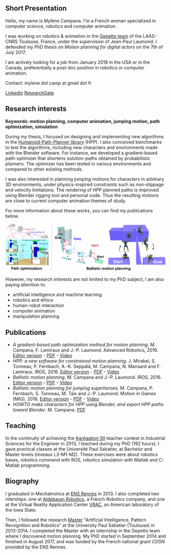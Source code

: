 ## Short Presentation

Hello, my name is Mylène Campana. I'm a French woman specialized in computer science, robotics and computer animation.

I was working on robotics & animation in the [Gepetto team](http://projects.laas.fr/gepetto/index.php) of the LAAS-CNRS Toulouse, France, under the supervision of Jean-Paul Laumond.
I defended my PhD thesis on _Motion planning for digital actors_ on the 7th of July 2017.

I am actively looking for a job from January 2018 in the USA or in the Canada, preferentially a post-doc position in robotics or computer animation.

Contact: mylene dot camp at gmail dot fr

[Linkedin](https://www.linkedin.com/in/mylène-campana-7889a2b1)
[ResearchGate](https://www.researchgate.net/profile/Mylene_Campana)

## Research interests
**Keywords: motion planning, computer animation, jumping motion, path optimization, simulation**

During my thesis, I focused on designing and implementing new algorithms in the [Humanoid-Path-Planner library](http://humanoid-path-planner.github.io/hpp-doc/index.html) (HPP). I also conceived benchmarks to test the algorithms, including new characters and environments made with the Blender software.
For instance, we developed a gradient-based path-optimizer that shortens solution-paths obtained by probabilistic planners. The optimizer has been tested in various environments and compared to other existing methods.

I was also interested in planning jumping motions for characters in arbitrary 3D environments, under physics-inspired constraints such as non-slippage and velocity limitations. The rendering of HPP planned paths is improved using Blender rigging tool and personal code. Thus the resulting motions are close to current computer animation themes of study.

For more information about these works, you can find my publications below.

![Image](https://raw.githubusercontent.com/mylene-campana/mylene-campana.github.io/master/images/combined_images.png)


However, my research interests are not limited to my PhD subject, I am also paying attention to:

- artificial intelligence and machine learning
- robotics and ethics
- human-robot interaction
- computer animation
- manipulation planning

## Publications

- *A gradient-based path optimization method for motion planning*. M. Campana, F. Lamiraux and J.-P. Laumond. Advanced Robotics, 2016. [Editor version](http://www.tandfonline.com/doi/full/10.1080/01691864.2016.1168317) - [PDF](https://hal.archives-ouvertes.fr/hal-01301233/document) - [Video](https://youtu.be/1MFn0en51qI)
- *HPP: a new software for constrained motion planning*. J. Mirabel, S. Tonneau, P. Fernbach, A.-K. Seppälä, M. Campana, N. Mansard and F. Lamiraux. IROS, 2016. [Editor version](http://ieeexplore.ieee.org/document/7759083/) - [PDF](https://hal.archives-ouvertes.fr/hal-01290850/document) - [Video](https://youtu.be/01K_nmax9E0)
- *Ballistic motion planning*. M. Campana and J.-P. Laumond. IROS, 2016. [Editor version](http://ieeexplore.ieee.org/document/7759230/) - [PDF](https://hal.archives-ouvertes.fr/hal-01288796v2/document) - [Video](https://youtu.be/vv_K7HqANmk)
- *Ballistic motion planning for jumping superheroes*. M. Campana, P. Fernbach, S. Tonneau, M. Taïx and J.-P. Laumond. Motion in Games (MIG), 2016. [Editor version](http://dl.acm.org/citation.cfm?doid=2994258.2994279) - [PDF](https://hal.archives-ouvertes.fr/hal-01366796/document) - [Video](https://youtu.be/GGisCV5BoHw)
- *HOWTO make characters for HPP using Blender, and export HPP paths toward Blender*. M. Campana. [PDF](https://github.com/mylene-campana/hpp-rbprm-corba/blob/convexCone/doc/character_creation/CharacterCreation.pdf)

## Teaching
In the continuity of achieving the [Agrégation SII](http://www.devenirenseignant.gouv.fr/cid98734/les-epreuves-de-l-agregation-externe-section-sciences-industrielles-de-l-ingenieur.html) teacher contest in Industrial Sciences for the Engineer in 2013, I teached during my PhD (192 hours). 
I gave practical classes at the Université Paul Sabatier, at Bachelor and Master levels (niveaux L3-M1-M2). These exercises were about robotics bases, robotics command with ROS, robotics simulation with Matlab and C-Matlab programming.

## Biography
I graduated in Mechatronics at [ENS Rennes](http://www.mecatronique.ens-rennes.fr) in 2013. I also completed two interships: one at [Aldebaran Robotics](http://www.ald.softbankrobotics.com), a French Robotics company, and one at the Virtual Reality Application Center [VRAC](http://www.vrac.iastate.edu), an American laboratory of the Iowa State.

Then, I followed the research [Master](http://www.univ-tlse3.fr/masters/master-robotique-decision-et-commande-664393.kjsp?RH=1454074064222) "Artificial Intelligence, Pattern Recognition and Robotics" at the University Paul Sabatier (Toulouse) in 2013-2014. I completed the Master with an internship in the Gepetto team where I discovered motion planning. My PhD started in September 2014 and finished in August 2017, and was funded by the French national grant _CDSN_ provided by the ENS Rennes.
